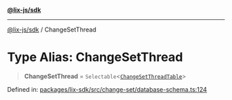 [**@lix-js/sdk**](../README.md)

***

[@lix-js/sdk](../README.md) / ChangeSetThread

# Type Alias: ChangeSetThread

> **ChangeSetThread** = `Selectable`\<[`ChangeSetThreadTable`](ChangeSetThreadTable.md)\>

Defined in: [packages/lix-sdk/src/change-set/database-schema.ts:124](https://github.com/opral/monorepo/blob/0c842a72d3025295846c020e08a97bf5148757a1/packages/lix-sdk/src/change-set/database-schema.ts#L124)
